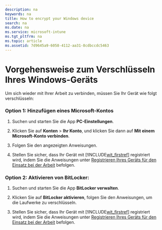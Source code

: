 ```yaml
---
description: na
keywords: na
title: How to encrypt your Windows device
search: na
ms.date: na
ms.service: microsoft-intune
ms.tgt_pltfrm: na
ms.topic: article
ms.assetid: 7d9645a9-6058-4112-aa31-8cdbccdc5463
---
```

# Vorgehensweise zum Verschl&#252;sseln Ihres Windows-Ger&#228;ts
Um sich wieder mit Ihrer Arbeit zu verbinden, müssen Sie Ihr Gerät wie folgt verschlüsseln:

### Option 1: Hinzufügen eines Microsoft-Kontos

1.  Suchen und starten Sie die App **PC-Einstellungen**.

2.  Klicken Sie auf **Konten** &gt; **Ihr Konto**, und klicken Sie dann auf **Mit einem Microsoft-Konto verbinden**.

3.  Folgen Sie den angezeigten Anweisungen.

4.  Stellen Sie sicher, dass Ihr Gerät mit [!INCLUDE[wit_firstref](../Token/wit_firstref_md.md)] registriert wird, indem Sie die Anweisungen unter [Registrieren Ihres Geräts für den Einsatz bei der Arbeit](http://go.microsoft.com/fwlink/?LinkId=519071) befolgen.

### Option 2: Aktivieren von BitLocker:

1.  Suchen und starten Sie die App **BitLocker verwalten**.

2.  Klicken Sie auf **BitLocker aktivieren**, folgen Sie den Anweisungen, um die Laufwerke zu verschlüsseln.

3.  Stellen Sie sicher, dass Ihr Gerät mit [!INCLUDE[wit_firstref](../Token/wit_firstref_md.md)] registriert wird, indem Sie die Anweisungen unter [Registrieren Ihres Geräts für den Einsatz bei der Arbeit](http://go.microsoft.com/fwlink/?LinkId=519071) befolgen.

